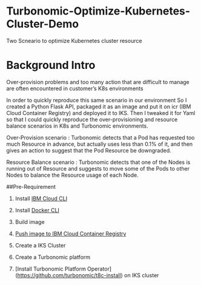 # Turbonomic-Optimize-Kubernetes-Cluster-Demo
Two Scneario to optimize Kubernetes cluster resource 

# Background Intro
Over-provision problems and too many action that are difficult to manage are often encountered in customer’s K8s environments

In order to quickly reproduce this same scenario in our environment
So I created a Python Flask API, packaged it as an image and put it on icr (IBM Cloud Container Registry) and deployed it to IKS.
Then I tweaked it for Yaml so that I could quickly reproduce the over-provisioning and resource balance scenarios in K8s and Turbonomic environments.

Over-Provision scenario :
Turbonomic detects that a Pod has requested too much Resource in advance, but actually uses less than 0.1% of it, and then gives an action to suggest that the Pod Resource be downgraded.

Resource Balance scenario :
Turbonomic detects that one of the Nodes is running out of Resource and suggests to move some of the Pods to other Nodes to balance the Resource usage of each Node.

##Pre-Requirement
1. Install [IBM Cloud CLI](https://cloud.ibm.com/docs/containers?topic=containers-cs_cli_install)

2. Install [Docker CLI](https://docs.docker.com/engine/installation/)

3. Build image

4. [Push image to IBM Cloud Container Registry](https://cloud.ibm.com/registry/start)

5. Create a IKS Cluster

6. Create a Turbonomic platform

7. [Install Turbonomic Platform Operator] (https://github.com/turbonomic/t8c-install) on IKS cluster
